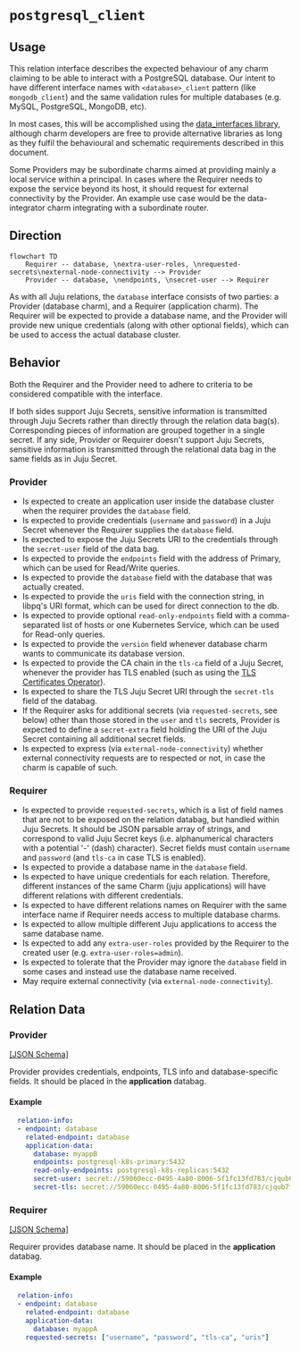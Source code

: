 # `postgresql_client`

## Usage

This relation interface describes the expected behaviour of any charm claiming to be able to interact with a PostgreSQL database.
Our intent to have different interface names with `<database>_client` pattern (like `mongodb_client`) and the same validation rules for multiple databases (e.g. MySQL, PostgreSQL, MongoDB, etc).

In most cases, this will be accomplished using the [data_interfaces library](https://github.com/canonical/data-platform-libs/blob/main/lib/charms/data_platform_libs/v0/data_interfaces.py), although charm developers are free to provide alternative libraries as long as they fulfil the behavioural and schematic requirements described in this document.

Some Providers may be subordinate charms aimed at providing mainly a local service within a principal. In cases where the Requirer needs to expose the service beyond its host, it should request for external connectivity by the Provider. An example use case would be the data-integrator charm integrating with a subordinate router.

## Direction

```mermaid
flowchart TD
    Requirer -- database, \nextra-user-roles, \nrequested-secrets\nexternal-node-connectivity --> Provider
    Provider -- database, \nendpoints, \nsecret-user --> Requirer
```

As with all Juju relations, the `database` interface consists of two parties: a Provider (database charm), and a Requirer (application charm). The Requirer will be expected to provide a database name, and the Provider will provide new unique credentials (along with other optional fields), which can be used to access the actual database cluster.

## Behavior

Both the Requirer and the Provider need to adhere to criteria to be considered compatible with the interface.

If both sides support Juju Secrets, sensitive information is transmitted through Juju Secrets rather than directly through the relation data bag(s). Corresponding pieces of information are grouped together in a single secret.
If any side, Provider or Requirer doesn't support Juju Secrets, sensitive information is transmitted through the relational data bag in the same fields as in Juju Secret.

### Provider
- Is expected to create an application user inside the database cluster when the requirer provides the `database` field.
- Is expected to provide credentials (`username` and `password`) in a Juju Secret whenever the Requirer supplies the `database` field.
- Is expected to expose the Juju Secrets URI to the credentials through the `secret-user` field of the data bag.
- Is expected to provide the `endpoints` field with the address of Primary, which can be used for Read/Write queries.
- Is expected to provide the `database` field with the database that was actually created.
- Is expected to provide the `uris` field with the connection string, in libpq's URI format, which can be used for direct connection to the db.
- Is expected to provide optional `read-only-endpoints` field with a comma-separated list of hosts or one Kubernetes Service, which can be used for Read-only queries.
- Is expected to provide the `version` field whenever database charm wants to communicate its database version.
- Is expected to provide the CA chain in the `tls-ca` field of a Juju Secret, whenever the provider has TLS enabled (such as using the [TLS Certificates Operator](https://github.com/canonical/tls-certificates-operator)).
- Is expected to share the TLS Juju Secret URI through the `secret-tls` field of the databag.
- If the Requirer asks for additional secrets (via `requested-secrets`, see below) other than those stored in the `user` and `tls` secrets, Provider is expected to define a `secret-extra` field holding the URI of the Juju Secret containing all additional secret fields.
- Is expected to express (via `external-node-connectivity`) whether external connectivity requests are to respected or not, in case the charm is capable of such.

### Requirer

- Is expected to provide `requested-secrets`, which is a list of field names that are not to be exposed on the relation databag, but handled within Juju Secrets. It should be JSON parsable array of strings, and correspond to valid Juju Secret keys (i.e. alphanumerical characters with a potential '-' (dash) character). Secret fields must contain `username` and `password` (and `tls-ca` in case TLS is enabled).
- Is expected to provide a database name in the `database` field.
- Is expected to have unique credentials for each relation. Therefore, different instances of the same Charm (juju applications) will have different relations with different credentials.
- Is expected to have different relations names on Requirer with the same interface name if Requirer needs access to multiple database charms.
- Is expected to allow multiple different Juju applications to access the same database name.
- Is expected to add any `extra-user-roles` provided by the Requirer to the created user (e.g. `extra-user-roles=admin`).
- Is expected to tolerate that the Provider may ignore the `database` field in some cases and instead use the database name received.
- May require external connectivity (via `external-node-connectivity`).

## Relation Data

### Provider

[\[JSON Schema\]](./schemas/provider.json)

Provider provides credentials, endpoints, TLS info and database-specific fields. It should be placed in the **application** databag.


#### Example
```yaml
  relation-info:
  - endpoint: database
    related-endpoint: database
    application-data:
      database: myappB
      endpoints: postgresql-k8s-primary:5432
      read-only-endpoints: postgresql-k8s-replicas:5432
      secret-user: secret://59060ecc-0495-4a80-8006-5f1fc13fd783/cjqub6vubg2s77p3nio0
      secret-tls: secret://59060ecc-0495-4a80-8006-5f1fc13fd783/cjqub7fubg2s77p3niog
```

### Requirer

[\[JSON Schema\]](./schemas/requirer.json)

Requirer provides database name. It should be placed in the **application** databag.

#### Example

```yaml
  relation-info:
  - endpoint: database
    related-endpoint: database
    application-data:
      database: myappA
    requested-secrets: ["username", "password", "tls-ca", "uris"]
```
